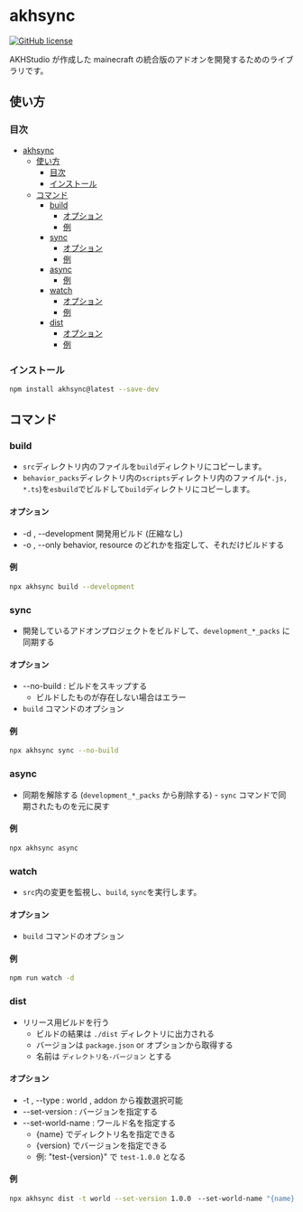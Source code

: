 # akhsync

[![GitHub license](https://img.shields.io/github/license/AKHstudio/akh_file_sync.svg)](https://github.com/AKHstudio/akh_file_sync/blob/main/LICENSE)

AKHStudio が作成した mainecraft の統合版のアドオンを開発するためのライブラリです。

## 使い方

### 目次

-   [akhsync](#akhsync)
    -   [使い方](#使い方)
        -   [目次](#目次)
        -   [インストール](#インストール)
    -   [コマンド](#コマンド)
        -   [build](#build)
            -   [オプション](#オプション)
            -   [例](#例)
        -   [sync](#sync)
            -   [オプション](#オプション-1)
            -   [例](#例-1)
        -   [async](#async)
            -   [例](#例-2)
        -   [watch](#watch)
            -   [オプション](#オプション-2)
            -   [例](#例-3)
        -   [dist](#dist)
            -   [オプション](#オプション-3)
            -   [例](#例-4)

### インストール

```sh
npm install akhsync@latest --save-dev
```

## コマンド

### build

-   `src`ディレクトリ内のファイルを`build`ディレクトリにコピーします。
-   `behavior_packs`ディレクトリ内の`scripts`ディレクトリ内のファイル(`*.js, *.ts`)を`esbuild`でビルドして`build`ディレクトリにコピーします。

#### オプション

-   -d , --development 開発用ビルド (圧縮なし)
-   -o , --only behavior, resource のどれかを指定して、それだけビルドする

#### 例

```sh
npx akhsync build --development
```

### sync

-   開発しているアドオンプロジェクトをビルドして、`development_*_packs` に同期する

#### オプション

-   --no-build : ビルドをスキップする
    -   ビルドしたものが存在しない場合はエラー
-   `build` コマンドのオプション

#### 例

```sh
npx akhsync sync --no-build
```

### async

-   同期を解除する (`development_*_packs` から削除する) - `sync` コマンドで同期されたものを元に戻す

#### 例

```sh
npx akhsync async
```

### watch

-   `src`内の変更を監視し、`build`, `sync`を実行します。

#### オプション

-   `build` コマンドのオプション

#### 例

```sh
npm run watch -d
```

### dist

-   リリース用ビルドを行う
    -   ビルドの結果は `./dist` ディレクトリに出力される
    -   バージョンは `package.json` or オプションから取得する
    -   名前は `ディレクトリ名-バージョン` とする

#### オプション

-   -t , --type : world , addon から複数選択可能
-   --set-version : バージョンを指定する
-   --set-world-name : ワールド名を指定する
    -   {name} でディレクトリ名を指定できる
    -   {version} でバージョンを指定できる
    -   例: "test-{version}" で `test-1.0.0` となる

#### 例

```sh
npx akhsync dist -t world --set-version 1.0.0　--set-world-name "{name}-{version}"
```
